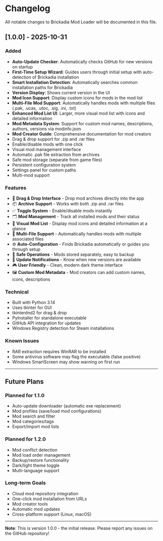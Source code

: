 # Changelog

All notable changes to Brickadia Mod Loader will be documented in this file.

## [1.0.0] - 2025-10-31

### Added

- **Auto-Update Checker**: Automatically checks GitHub for new versions on startup
- **First-Time Setup Wizard**: Guides users through initial setup with auto-detection of Brickadia installation
- **Smart Installation Detection**: Automatically searches common installation paths for Brickadia
- **Version Display**: Shows current version in the UI
- **Mod Icon Support**: Display custom icons for mods in the mod list
- **Multi-File Mod Support**: Automatically handles mods with multiple files (.pak, .ucas, .utoc, .sig, .ini, .txt)
- **Enhanced Mod List UI**: Larger, more visual mod list with icons and detailed information
- **Mod Metadata System**: Support for custom mod names, descriptions, authors, versions via modinfo.json
- **Mod Creator Guide**: Comprehensive documentation for mod creators
- Drag & drop support for .zip and .rar files
- Enable/disable mods with one click
- Visual mod management interface
- Automatic .pak file extraction from archives
- Safe mod storage (separate from game files)
- Persistent configuration system
- Settings panel for custom paths
- Multi-mod support

### Features

- 🎯 **Drag & Drop Interface** - Drop mod archives directly into the app
- 📦 **Archive Support** - Works with both .zip and .rar files
- ✅ **Toggle System** - Enable/disable mods instantly
- 🗂️ **Mod Management** - Track all installed mods and their status
- 🎨 **Visual Mod List** - Display mod icons and detailed information at a glance
- 📄 **Multi-File Support** - Automatically handles mods with multiple associated files
- ⚙️ **Auto-Configuration** - Finds Brickadia automatically or guides you through setup
- 💾 **Safe Operations** - Mods stored separately, easy to backup
- 🔄 **Update Notifications** - Know when new versions are available
- 🎮 **User Friendly** - Clean, modern dark theme interface
- 🖼️ **Custom Mod Metadata** - Mod creators can add custom names, icons, descriptions

### Technical

- Built with Python 3.14
- Uses tkinter for GUI
- tkinterdnd2 for drag & drop
- PyInstaller for standalone executable
- GitHub API integration for updates
- Windows Registry detection for Steam installations

### Known Issues

- RAR extraction requires WinRAR to be installed
- Some antivirus software may flag the executable (false positive)
- Windows SmartScreen may show warning on first run

---

## Future Plans

### Planned for 1.1.0

- Auto-update downloader (automatic exe replacement)
- Mod profiles (save/load mod configurations)
- Mod search and filter
- Mod categories/tags
- Export/import mod lists

### Planned for 1.2.0

- Mod conflict detection
- Mod load order management
- Backup/restore functionality
- Dark/light theme toggle
- Multi-language support

### Long-term Goals

- Cloud mod repository integration
- One-click mod installation from URLs
- Mod creator tools
- Automatic mod updates
- Cross-platform support (Linux, macOS)

---

**Note**: This is version 1.0.0 - the initial release. Please report any issues on the GitHub repository!
